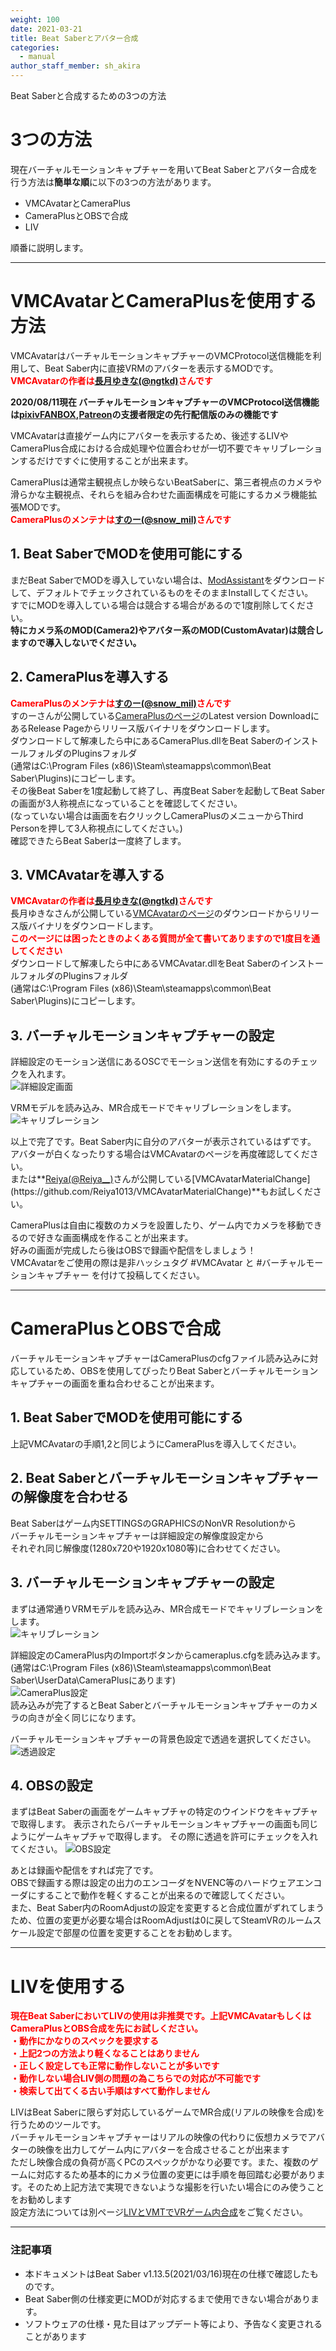 ```yaml
---
weight: 100
date: 2021-03-21
title: Beat Saberとアバター合成
categories:
  - manual
author_staff_member: sh_akira
---
```


Beat Saberと合成するための3つの方法  

# 3つの方法

現在バーチャルモーションキャプチャーを用いてBeat Saberとアバター合成を行う方法は**簡単な順**に以下の3つの方法があります。

- VMCAvatarとCameraPlus
- CameraPlusとOBSで合成
- LIV

順番に説明します。

***

# VMCAvatarとCameraPlusを使用する方法

VMCAvatarはバーチャルモーションキャプチャーのVMCProtocol送信機能を利用して、Beat Saber内に直接VRMのアバターを表示するMODです。  
<span style="color: red;">**VMCAvatarの作者は[長月ゆきな(@ngtkd)](https://twitter.com/ngtkd)さんです** </span>   

  
**2020/08/11現在 バーチャルモーションキャプチャーのVMCProtocol送信機能は[pixivFANBOX](https://akira.fanbox.cc/),[Patreon](https://www.patreon.com/sh_akira)の支援者限定の先行配信版のみの機能です**  
  
VMCAvatarは直接ゲーム内にアバターを表示するため、後述するLIVやCameraPlus合成における合成処理や位置合わせが一切不要でキャリブレーションするだけですぐに使用することが出来ます。  
  
  
CameraPlusは通常主観視点しか映らないBeatSaberに、第三者視点のカメラや滑らかな主観視点、それらを組み合わせた画面構成を可能にするカメラ機能拡張MODです。  
<span style="color: red;">**CameraPlusのメンテナは[すのー(@snow_mil)](https://twitter.com/snow_mil)さんです** </span>   

## 1. Beat SaberでMODを使用可能にする
まだBeat SaberでMODを導入していない場合は、[ModAssistant](https://github.com/Assistant/ModAssistant/releases)をダウンロードして、デフォルトでチェックされているものをそのままInstallしてください。  
すでにMODを導入している場合は競合する場合があるので1度削除してください。  
**特にカメラ系のMOD(Camera2)やアバター系のMOD(CustomAvatar)は競合しますので導入しないでください。**  

## 2. CameraPlusを導入する
<span style="color: red;">**CameraPlusのメンテナは[すのー(@snow_mil)](https://twitter.com/snow_mil)さんです** </span>   
すのーさんが公開している[CameraPlusのページ](https://github.com/Snow1226/CameraPlus)のLatest version DownloadにあるRelease Pageからリリース版バイナリをダウンロードします。  
ダウンロードして解凍したら中にあるCameraPlus.dllをBeat SaberのインストールフォルダのPluginsフォルダ  
(通常はC:\Program Files (x86)\Steam\steamapps\common\Beat Saber\Plugins)にコピーします。  
その後Beat Saberを1度起動して終了し、再度Beat Saberを起動してBeat Saberの画面が3人称視点になっていることを確認してください。  
(なっていない場合は画面を右クリックしCameraPlusのメニューからThird Personを押して3人称視点にしてください。)  
確認できたらBeat Saberは一度終了します。

## 3. VMCAvatarを導入する
<span style="color: red;">**VMCAvatarの作者は[長月ゆきな(@ngtkd)](https://twitter.com/ngtkd)さんです** </span>   
長月ゆきなさんが公開している[VMCAvatarのページ](https://github.com/nagatsuki/VMCAvatar-BS)のダウンロードからリリース版バイナリをダウンロードします。  
<span style="color: red;">**このページには困ったときのよくある質問が全て書いてありますので1度目を通してください**</span>  
ダウンロードして解凍したら中にあるVMCAvatar.dllをBeat SaberのインストールフォルダのPluginsフォルダ  
(通常はC:\Program Files (x86)\Steam\steamapps\common\Beat Saber\Plugins)にコピーします。  

## 3. バーチャルモーションキャプチャーの設定
詳細設定のモーション送信にあるOSCでモーション送信を有効にするのチェックを入れます。  
![詳細設定画面](https://rawcdn.githack.com/sh-akira/VirtualMotionCapture/9f3205d0b5c69ad9e18044fbeca54b9535f45566/docs/images/manual/BeatSaber/01_vmcsetting.png)  
  
VRMモデルを読み込み、MR合成モードでキャリブレーションをします。
![キャリブレーション](https://rawcdn.githack.com/sh-akira/VirtualMotionCapture/9f3205d0b5c69ad9e18044fbeca54b9535f45566/docs/images/manual/BeatSaber/02_vmccalibration.png)  
  
以上で完了です。Beat Saber内に自分のアバターが表示されているはずです。  
アバターが白くなったりする場合はVMCAvatarのページを再度確認してください。  
または**[Reiya(@Reiya__)](https://twitter.com/Reiya__)さんが公開している[VMCAvatarMaterialChange](https://github.com/Reiya1013/VMCAvatarMaterialChange)**もお試しください。  
  
CameraPlusは自由に複数のカメラを設置したり、ゲーム内でカメラを移動できるので好きな画面構成を作ることが出来ます。  
好みの画面が完成したら後はOBSで録画や配信をしましょう！  
VMCAvatarをご使用の際は是非ハッシュタグ #VMCAvatar と #バーチャルモーションキャプチャー を付けて投稿してください。

***

# CameraPlusとOBSで合成

バーチャルモーションキャプチャーはCameraPlusのcfgファイル読み込みに対応しているため、OBSを使用してぴったりBeat Saberとバーチャルモーションキャプチャーの画面を重ね合わせることが出来ます。  

## 1. Beat SaberでMODを使用可能にする
上記VMCAvatarの手順1,2と同じようにCameraPlusを導入してください。

## 2. Beat Saberとバーチャルモーションキャプチャーの解像度を合わせる
Beat Saberはゲーム内SETTINGSのGRAPHICSのNonVR Resolutionから  
バーチャルモーションキャプチャーは詳細設定の解像度設定から  
それぞれ同じ解像度(1280x720や1920x1080等)に合わせてください。

## 3. バーチャルモーションキャプチャーの設定
まずは通常通りVRMモデルを読み込み、MR合成モードでキャリブレーションをします。  
![キャリブレーション](https://rawcdn.githack.com/sh-akira/VirtualMotionCapture/9f3205d0b5c69ad9e18044fbeca54b9535f45566/docs/images/manual/BeatSaber/02_vmccalibration.png)  
  
詳細設定のCameraPlus内のImportボタンからcameraplus.cfgを読み込みます。  
(通常はC:\Program Files (x86)\Steam\steamapps\common\Beat Saber\UserData\CameraPlusにあります)  
![CameraPlus設定](https://rawcdn.githack.com/sh-akira/VirtualMotionCapture/9f3205d0b5c69ad9e18044fbeca54b9535f45566/docs/images/manual/BeatSaber/03_vmccameraplus.png)  
読み込みが完了するとBeat Saberとバーチャルモーションキャプチャーのカメラの向きが全く同じになります。  
  
バーチャルモーションキャプチャーの背景色設定で透過を選択してください。  
![透過設定](https://rawcdn.githack.com/sh-akira/VirtualMotionCapture/9f3205d0b5c69ad9e18044fbeca54b9535f45566/docs/images/manual/BeatSaber/04_vmctransparent.png)  

## 4. OBSの設定
まずはBeat Saberの画面をゲームキャプチャの特定のウインドウをキャプチャで取得します。
表示されたらバーチャルモーションキャプチャーの画面も同じようにゲームキャプチャで取得します。
その際に透過を許可にチェックを入れてください。
![OBS設定](https://rawcdn.githack.com/sh-akira/VirtualMotionCapture/9f3205d0b5c69ad9e18044fbeca54b9535f45566/docs/images/manual/BeatSaber/05_obsgamecapture.png)  
  
あとは録画や配信をすれば完了です。  
OBSで録画する際は設定の出力のエンコーダをNVENC等のハードウェアエンコーダにすることで動作を軽くすることが出来るので確認してください。  
また、Beat Saber内のRoomAdjustの設定を変更すると合成位置がずれてしまうため、位置の変更が必要な場合はRoomAdjustは0に戻してSteamVRのルームスケール設定で部屋の位置を変更することをお勧めします。

***

# LIVを使用する
<span style="color: red;">**現在Beat SaberにおいてLIVの使用は非推奨です。上記VMCAvatarもしくはCameraPlusとOBS合成を先にお試しください。** </span>   
<span style="color: red;">**・動作にかなりのスペックを要求する** </span>  
<span style="color: red;">**・上記2つの方法より軽くなることはありません** </span>  
<span style="color: red;">**・正しく設定しても正常に動作しないことが多いです** </span>  
<span style="color: red;">**・動作しない場合LIV側の問題の為こちらでの対応が不可能です** </span>  
<span style="color: red;">**・検索して出てくる古い手順はすべて動作しません** </span>  
  
LIVはBeat Saberに限らず対応しているゲームでMR合成(リアルの映像を合成)を行うためのツールです。  
バーチャルモーションキャプチャーはリアルの映像の代わりに仮想カメラでアバターの映像を出力してゲーム内にアバターを合成させることが出来ます  
ただし映像合成の負荷が高くPCのスペックがかなり必要です。また、複数のゲームに対応するため基本的にカメラ位置の変更には手順を毎回踏む必要があります。そのため上記方法で実現できないような撮影を行いたい場合にのみ使うことをお勧めします  
設定方法については別ページ[LIVとVMTでVRゲーム内合成](https://vmc.info/manual/LIV%E3%81%A8VMT%E3%81%A7VR%E3%82%B2%E3%83%BC%E3%83%A0%E5%86%85%E5%90%88%E6%88%90.html)をご覧ください。

***

### 注記事項

* 本ドキュメントはBeat Saber v1.13.5(2021/03/16)現在の仕様で確認したものです。
* Beat Saber側の仕様変更にMODが対応するまで使用できない場合があります。
* ソフトウェアの仕様・見た目はアップデート等により、予告なく変更されることがあります
